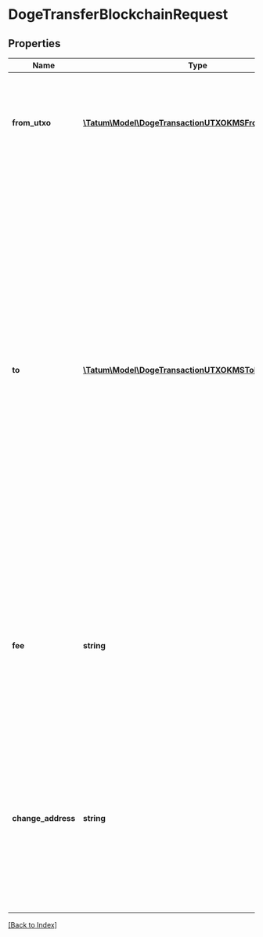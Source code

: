 # DogeTransferBlockchainRequest

## Properties

Name | Type | Description | Notes
------------ | ------------- | ------------- | -------------
**from_utxo** | [**\Tatum\Model\DogeTransactionUTXOKMSFromUTXOInner[]**](DogeTransactionUTXOKMSFromUTXOInner.md) | The array of transaction hashes, indexes of its UTXOs, and the signature IDs of the associated blockchain addresses |
**to** | [**\Tatum\Model\DogeTransactionUTXOKMSToInner[]**](DogeTransactionUTXOKMSToInner.md) | The array of blockchain addresses to send the assets to and the amounts that each address should receive (in DOGE). The difference between the UTXOs calculated in the <code>fromUTXO</code> section and the total amount to receive calculated in the <code>to</code> section will be used as the gas fee. To explicitly specify the fee amount and the blockchain address where any extra funds remaining after covering the fee will be sent, set the <code>fee</code> and <code>changeAddress</code> parameters. |
**fee** | **string** | The fee to be paid for the transaction (in DOGE); if you are using this parameter, you have to also use the <code>changeAddress</code> parameter because these two parameters only work together. | [optional]
**change_address** | **string** | The blockchain address to send any extra assets remaning after covering the fee; if you are using this parameter, you have to also use the <code>fee</code> parameter because these two parameters only work together. | [optional]

[[Back to Index]](../index.md)
